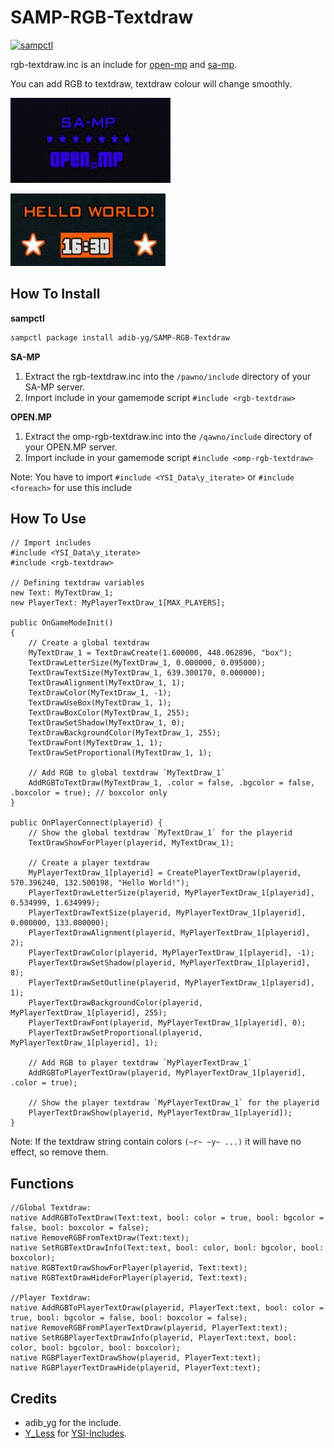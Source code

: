 # SAMP-RGB-Textdraw
[![sampctl](https://img.shields.io/badge/sampctl-SAMP--RGB--Textdraw-2f2f2f.svg?style=for-the-badge)](https://github.com/adib-yg/SAMP-RGB-Textdraw)

rgb-textdraw.inc is an include for [open-mp](//open.mp/) and [sa-mp](//sa-mp.gg/).

You can add RGB to textdraw, textdraw colour will change smoothly.

![Alt Text](gif_rgb_textdraw_1.gif)

![Alt Text](gif_rgb_textdraw_2.gif)

## How To Install
**sampctl**
```bash
sampctl package install adib-yg/SAMP-RGB-Textdraw
```

**SA-MP**
1. Extract the rgb-textdraw.inc into the `/pawno/include` directory of your SA-MP server.
2. Import include in your gamemode script `#include <rgb-textdraw>`

**OPEN.MP**
1. Extract the omp-rgb-textdraw.inc into the `/qawno/include` directory of your OPEN.MP server.
2. Import include in your gamemode script `#include <omp-rgb-textdraw>`

Note: You have to import `#include <YSI_Data\y_iterate>` or `#include <foreach>` for use this include

## How To Use
```pawn
// Import includes
#include <YSI_Data\y_iterate>
#include <rgb-textdraw>

// Defining textdraw variables
new Text: MyTextDraw_1;
new PlayerText: MyPlayerTextDraw_1[MAX_PLAYERS];

public OnGameModeInit() 
{
	// Create a global textdraw
	MyTextDraw_1 = TextDrawCreate(1.600000, 448.062896, "box");
	TextDrawLetterSize(MyTextDraw_1, 0.000000, 0.095000);
	TextDrawTextSize(MyTextDraw_1, 639.300170, 0.000000);
	TextDrawAlignment(MyTextDraw_1, 1);
	TextDrawColor(MyTextDraw_1, -1);
	TextDrawUseBox(MyTextDraw_1, 1);
	TextDrawBoxColor(MyTextDraw_1, 255);
	TextDrawSetShadow(MyTextDraw_1, 0);
	TextDrawBackgroundColor(MyTextDraw_1, 255);
	TextDrawFont(MyTextDraw_1, 1);
	TextDrawSetProportional(MyTextDraw_1, 1);
	
	// Add RGB to global textdraw `MyTextDraw_1`
	AddRGBToTextDraw(MyTextDraw_1, .color = false, .bgcolor = false, .boxcolor = true); // boxcolor only
}

public OnPlayerConnect(playerid) {
	// Show the global textdraw `MyTextDraw_1` for the playerid
	TextDrawShowForPlayer(playerid, MyTextDraw_1);
	
	// Create a player textdraw
	MyPlayerTextDraw_1[playerid] = CreatePlayerTextDraw(playerid, 570.396240, 132.500198, "Hello World!");
	PlayerTextDrawLetterSize(playerid, MyPlayerTextDraw_1[playerid], 0.534999, 1.634999);
	PlayerTextDrawTextSize(playerid, MyPlayerTextDraw_1[playerid], 0.000000, 133.000000);
	PlayerTextDrawAlignment(playerid, MyPlayerTextDraw_1[playerid], 2);
	PlayerTextDrawColor(playerid, MyPlayerTextDraw_1[playerid], -1);
	PlayerTextDrawSetShadow(playerid, MyPlayerTextDraw_1[playerid], 8);
	PlayerTextDrawSetOutline(playerid, MyPlayerTextDraw_1[playerid], 1);
	PlayerTextDrawBackgroundColor(playerid, MyPlayerTextDraw_1[playerid], 255);
	PlayerTextDrawFont(playerid, MyPlayerTextDraw_1[playerid], 0);
	PlayerTextDrawSetProportional(playerid, MyPlayerTextDraw_1[playerid], 1);
	
	// Add RGB to player textdraw `MyPlayerTextDraw_1`
	AddRGBToPlayerTextDraw(playerid, MyPlayerTextDraw_1[playerid], .color = true);
	
	// Show the player textdraw `MyPlayerTextDraw_1` for the playerid
	PlayerTextDrawShow(playerid, MyPlayerTextDraw_1[playerid]);
}
```

Note: If the textdraw string contain colors `(~r~ ~y~ ...)` it will have no effect, so remove them.

## Functions
```pawn
//Global Textdraw:
native AddRGBToTextDraw(Text:text, bool: color = true, bool: bgcolor = false, bool: boxcolor = false);
native RemoveRGBFromTextDraw(Text:text);
native SetRGBTextDrawInfo(Text:text, bool: color, bool: bgcolor, bool: boxcolor);
native RGBTextDrawShowForPlayer(playerid, Text:text);
native RGBTextDrawHideForPlayer(playerid, Text:text);

//Player Textdraw:
native AddRGBToPlayerTextDraw(playerid, PlayerText:text, bool: color = true, bool: bgcolor = false, bool: boxcolor = false);
native RemoveRGBFromPlayerTextDraw(playerid, PlayerText:text);
native SetRGBPlayerTextDrawInfo(playerid, PlayerText:text, bool: color, bool: bgcolor, bool: boxcolor);
native RGBPlayerTextDrawShow(playerid, PlayerText:text);
native RGBPlayerTextDrawHide(playerid, PlayerText:text);
```

## Credits
* adib_yg for the include.
* [Y_Less](//github.com/Y-Less/) for [YSI-Includes](https://github.com/pawn-lang/YSI-Includes).
